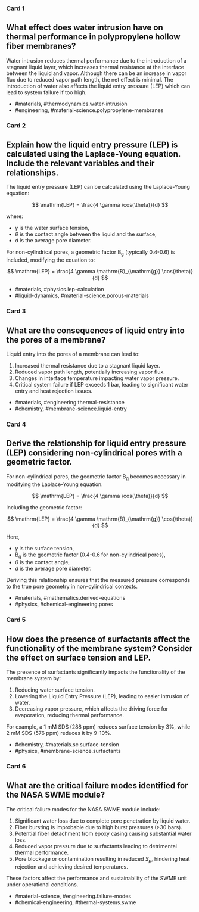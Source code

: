 ### Card 1

## What effect does water intrusion have on thermal performance in polypropylene hollow fiber membranes?

Water intrusion reduces thermal performance due to the introduction of a stagnant liquid layer, which increases thermal resistance at the interface between the liquid and vapor. Although there can be an increase in vapor flux due to reduced vapor path length, the net effect is minimal. The introduction of water also affects the liquid entry pressure (LEP) which can lead to system failure if too high.

- #materials, #thermodynamics.water-intrusion
- #engineering, #material-science.polypropylene-membranes

### Card 2

## Explain how the liquid entry pressure (LEP) is calculated using the Laplace-Young equation. Include the relevant variables and their relationships.

The liquid entry pressure (LEP) can be calculated using the Laplace-Young equation:

$$
\mathrm{LEP} = \frac{4 \gamma \cos(\theta)}{d}
$$

where:
- $\gamma$ is the water surface tension,
- $\theta$ is the contact angle between the liquid and the surface,
- $d$ is the average pore diameter.

For non-cylindrical pores, a geometric factor $\mathrm{B}_{\mathrm{g}}$ (typically 0.4-0.6) is included, modifying the equation to:

$$
\mathrm{LEP} = \frac{4 \gamma \mathrm{B}_{\mathrm{g}} \cos(\theta)}{d}
$$

- #materials, #physics.lep-calculation
- #liquid-dynamics, #material-science.porous-materials

### Card 3

## What are the consequences of liquid entry into the pores of a membrane?

Liquid entry into the pores of a membrane can lead to:
1. Increased thermal resistance due to a stagnant liquid layer.
2. Reduced vapor path length, potentially increasing vapor flux.
3. Changes in interface temperature impacting water vapor pressure.
4. Critical system failure if LEP exceeds 1 bar, leading to significant water entry and heat rejection issues.

- #materials, #engineering.thermal-resistance
- #chemistry, #membrane-science.liquid-entry

### Card 4

## Derive the relationship for liquid entry pressure (LEP) considering non-cylindrical pores with a geometric factor.

For non-cylindrical pores, the geometric factor $\mathrm{B}_{\mathrm{g}}$ becomes necessary in modifying the Laplace-Young equation.

$$
\mathrm{LEP} = \frac{4 \gamma \cos(\theta)}{d}
$$

Including the geometric factor:

$$
\mathrm{LEP} = \frac{4 \gamma \mathrm{B}_{\mathrm{g}} \cos(\theta)}{d}
$$

Here,
- $\gamma$ is the surface tension,
- $\mathrm{B}_{\mathrm{g}}$ is the geometric factor (0.4-0.6 for non-cylindrical pores),
- $\theta$ is the contact angle,
- $d$ is the average pore diameter.

Deriving this relationship ensures that the measured pressure corresponds to the true pore geometry in non-cylindrical contexts.

- #materials, #mathematics.derived-equations
- #physics, #chemical-engineering.pores

### Card 5

## How does the presence of surfactants affect the functionality of the membrane system? Consider the effect on surface tension and LEP.

The presence of surfactants significantly impacts the functionality of the membrane system by:
1. Reducing water surface tension.
2. Lowering the Liquid Entry Pressure (LEP), leading to easier intrusion of water.
3. Decreasing vapor pressure, which affects the driving force for evaporation, reducing thermal performance.

For example, a 1 mM SDS (288 ppm) reduces surface tension by 3%, while 2 mM SDS (576 ppm) reduces it by 9-10%.

- #chemistry, #materials.sc surface-tension
- #physics, #membrane-science.surfactants

### Card 6

## What are the critical failure modes identified for the NASA SWME module?

The critical failure modes for the NASA SWME module include:
1. Significant water loss due to complete pore penetration by liquid water.
2. Fiber bursting is improbable due to high burst pressures (>30 bars).
3. Potential fiber detachment from epoxy casing causing substantial water loss.
4. Reduced vapor pressure due to surfactants leading to detrimental thermal performance.
5. Pore blockage or contamination resulting in reduced $S_p$, hindering heat rejection and achieving desired temperatures.

These factors affect the performance and sustainability of the SWME unit under operational conditions.

- #material-science, #engineering.failure-modes
- #chemical-engineering, #thermal-systems.swme